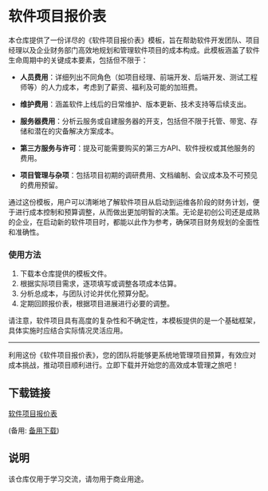 # 软件项目报价表

本仓库提供了一份详尽的《软件项目报价表》模板，旨在帮助软件开发团队、项目经理以及企业财务部门高效地规划和管理软件项目的成本构成。此模板涵盖了软件生命周期中的关键成本要素，包括但不限于：

- **人员费用**：详细列出不同角色（如项目经理、前端开发、后端开发、测试工程师等）的人力成本，考虑到了薪资、福利及可能的加班费。
  
- **维护费用**：涵盖软件上线后的日常维护、版本更新、技术支持等后续支出。

- **服务器费用**：分析云服务或自建服务器的开支，包括但不限于托管、带宽、存储和潜在的灾备解决方案成本。

- **第三方服务与许可**：提及可能需要购买的第三方API、软件授权或其他服务的费用。

- **项目管理与杂项**：包括项目初期的调研费用、文档编制、会议成本及不可预见的费用预留。

通过这份模板，用户可以清晰地了解软件项目从启动到运维各阶段的财务计划，便于进行成本控制和预算调整，从而做出更加明智的决策。无论是初创公司还是成熟的企业，在启动新的软件项目时，都能以此作为参考，确保项目财务规划的全面性和准确性。

### 使用方法

1. 下载本仓库提供的模板文件。
2. 根据实际项目需求，逐项填写或调整各项成本估算。
3. 分析总成本，与团队讨论并优化预算分配。
4. 定期回顾报价表，根据项目进展进行必要的调整。

请注意，软件项目具有高度的复杂性和不确定性，本模板提供的是一个基础框架，具体实施时应结合实际情况灵活应用。

---

利用这份《软件项目报价表》，您的团队将能够更系统地管理项目预算，有效应对成本挑战，推动项目顺利进行。立即下载并开始您的高效成本管理之旅吧！

## 下载链接
[软件项目报价表](https://pan.quark.cn/s/13387c20ce2a) 

(备用: [备用下载](https://pan.baidu.com/s/1jWrUHXUblwhseR7n1PuY_g?pwd=1234))

## 说明

该仓库仅用于学习交流，请勿用于商业用途。
